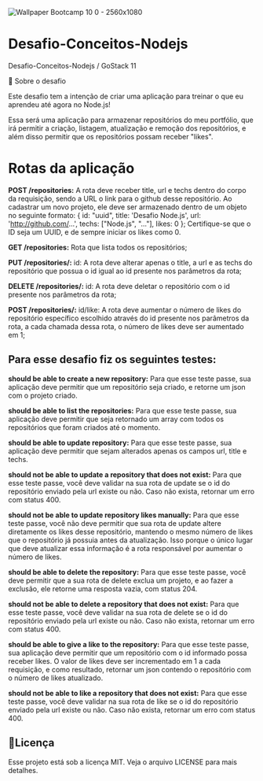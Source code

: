 ![Wallpaper Bootcamp 10 0 - 2560x1080](https://user-images.githubusercontent.com/59901617/82763228-7d5f8780-9ddc-11ea-8704-ef6edf6c88ca.png)

# Desafio-Conceitos-Nodejs
Desafio-Conceitos-Nodejs / GoStack 11


🚀 Sobre o desafio
 
Este desafio tem a intenção de criar uma aplicação para treinar o que eu aprendeu até agora no Node.js!

Essa será uma aplicação para armazenar repositórios do meu portfólio, que irá permitir a criação, listagem, atualização e remoção dos repositórios, e além disso permitir que os repositórios possam receber "likes".

<H1>Rotas da aplicação</H1>

 <b>POST /repositories:</b> A rota deve receber title, url e techs dentro do corpo da requisição, sendo a URL o link para o github desse repositório. Ao cadastrar um novo projeto, ele deve ser armazenado dentro de um objeto no seguinte formato: { id: "uuid", title: 'Desafio Node.js', url: 'http://github.com/...', techs: ["Node.js", "..."], likes: 0 }; Certifique-se que o ID seja um UUID, e de sempre iniciar os likes como 0. 
 
<b>GET /repositories:</b> Rota que lista todos os repositórios;
 
<b>PUT /repositories/:</b> id: A rota deve alterar apenas o title, a url e as techs do repositório que possua o id igual ao id presente nos parâmetros da rota;
 
<b>DELETE /repositories/:</b> id: A rota deve deletar o repositório com o id presente nos parâmetros da rota;
 
<b>POST /repositories/:</b> id/like: A rota deve aumentar o número de likes do repositório específico escolhido através do id presente nos parâmetros da rota, a cada chamada dessa rota, o número de likes deve ser aumentado em 1;
 
<H2>Para esse desafio fiz os seguintes testes: </H2>

<b>should be able to create a new repository:</b> Para que esse teste passe, sua aplicação deve permitir que um repositório seja criado, e retorne um json com o projeto criado.

<b>should be able to list the repositories:</b> Para que esse teste passe, sua aplicação deve permitir que seja retornado um array com todos os repositórios que foram criados até o momento.

<b>should be able to update repository:</b> Para que esse teste passe, sua aplicação deve permitir que sejam alterados apenas os campos url, title e techs.

<b>should not be able to update a repository that does not exist:</b> Para que esse teste passe, você deve validar na sua rota de update se o id do repositório enviado pela url existe ou não. Caso não exista, retornar um erro com status 400.

<b>should not be able to update repository likes manually:</b> Para que esse teste passe, você não deve permitir que sua rota de update altere diretamente os likes desse repositório, mantendo o mesmo número de likes que o repositório já possuia antes da atualização. Isso porque o único lugar que deve atualizar essa informação é a rota responsável por aumentar o número de likes.

<b>should be able to delete the repository:</b> Para que esse teste passe, você deve permitir que a sua rota de delete exclua um projeto, e ao fazer a exclusão, ele retorne uma resposta vazia, com status 204.

<b>should not be able to delete a repository that does not exist:</b> Para que esse teste passe, você deve validar na sua rota de delete se o id do repositório enviado pela url existe ou não. Caso não exista, retornar um erro com status 400.

<b>should be able to give a like to the repository:</b> Para que esse teste passe, sua aplicação deve permitir que um repositório com o id informado possa receber likes. O valor de likes deve ser incrementado em 1 a cada requisição, e como resultado, retornar um json contendo o repositório com o número de likes atualizado.

<b>should not be able to like a repository that does not exist:</b> Para que esse teste passe, você deve validar na sua rota de like se o id do repositório enviado pela url existe ou não. Caso não exista, retornar um erro com status 400.


<H2>📝Licença</H2>
Esse projeto está sob a licença MIT. Veja o arquivo LICENSE para mais detalhes.
